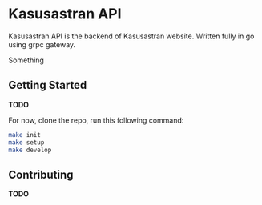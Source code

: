 # Kasusastran API

Kasusastran API is the backend of Kasusastran website. Written fully in go using grpc gateway.

Something

## Getting Started

**TODO**

For now, clone the repo, run this following command:

```sh
make init
make setup
make develop
```

## Contributing

**TODO**
